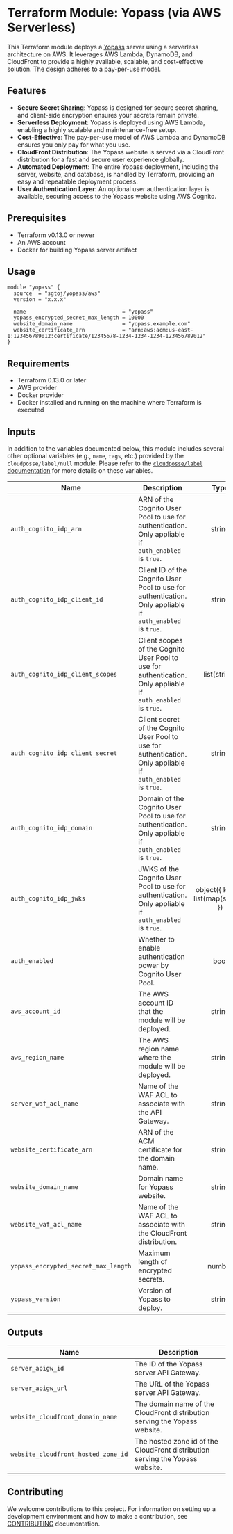 # Terraform Module: Yopass (via AWS Serverless)

This Terraform module deploys a [Yopass](https://github.com/jhaals/yopass)
server using a serverless architecture on AWS. It leverages AWS Lambda,
DynamoDB, and CloudFront to provide a highly available, scalable, and
cost-effective solution. The design adheres to a pay-per-use model.

## Features

- **Secure Secret Sharing**: Yopass is designed for secure secret sharing, and
  client-side encryption ensures your secrets remain private.
- **Serverless Deployment**: Yopass is deployed using AWS Lambda, enabling a
  highly scalable and maintenance-free setup.
- **Cost-Effective**: The pay-per-use model of AWS Lambda and DynamoDB ensures
  you only pay for what you use.
- **CloudFront Distribution**: The Yopass website is served via a CloudFront
  distribution for a fast and secure user experience globally.
- **Automated Deployment**: The entire Yopass deployment, including the server,
  website, and database, is handled by Terraform, providing an easy and repeatable deployment process.
- **User Authentication Layer**: An optional user authentication layer is
  available, securing access to the Yopass website using AWS Cognito.

## Prerequisites

- Terraform v0.13.0 or newer
- An AWS account
- Docker for building Yopass server artifact

## Usage

```hcl
module "yopass" {
  source  = "sgtoj/yopass/aws"
  version = "x.x.x"

  name                               = "yopass"
  yopass_encrypted_secret_max_length = 10000
  website_domain_name                = "yopass.example.com"
  website_certificate_arn            = "arn:aws:acm:us-east-1:123456789012:certificate/12345678-1234-1234-1234-123456789012"
}
```

## Requirements

- Terraform 0.13.0 or later
- AWS provider
- Docker provider
- Docker installed and running on the machine where Terraform is executed

## Inputs

In addition to the variables documented below, this module includes several
other optional variables (e.g., `name`, `tags`, etc.) provided by the
`cloudposse/label/null` module. Please refer to the [`cloudposse/label` documentation](https://registry.terraform.io/modules/cloudposse/label/null/latest) for more details on these variables.

| Name                                 | Description                                                                                                   |                 Type                 | Default  | Required |
|--------------------------------------|---------------------------------------------------------------------------------------------------------------|:------------------------------------:|:--------:|:--------:|
| `auth_cognito_idp_arn`               | ARN of the Cognito User Pool to use for authentication. Only appliable if `auth_enabled` is `true`.           |                string                |   null   |    No    |
| `auth_cognito_idp_client_id`         | Client ID of the Cognito User Pool to use for authentication. Only appliable if `auth_enabled` is `true`.     |                string                |   null   |    No    |
| `auth_cognito_idp_client_scopes`     | Client scopes of the Cognito User Pool to use for authentication. Only appliable if `auth_enabled` is `true`. |             list(string)             |    []    |    No    |
| `auth_cognito_idp_client_secret`     | Client secret of the Cognito User Pool to use for authentication. Only appliable if `auth_enabled` is `true`. |                string                |   null   |    No    |
| `auth_cognito_idp_domain`            | Domain of the Cognito User Pool to use for authentication. Only appliable if `auth_enabled` is `true`.        |                string                |   null   |    No    |
| `auth_cognito_idp_jwks`              | JWKS of the Cognito User Pool to use for authentication. Only appliable if `auth_enabled` is `true`.          | object({ keys = list(map(string)) }) |   null   |    No    |
| `auth_enabled`                       | Whether to enable authentication power by Cognito User Pool.                                                  |                 bool                 |  false   |    No    |
| `aws_account_id`                     | The AWS account ID that the module will be deployed.                                                          |                string                |    ""    |    No    |
| `aws_region_name`                    | The AWS region name where the module will be deployed.                                                        |                string                |    ""    |    No    |
| `server_waf_acl_name`                | Name of the WAF ACL to associate with the API Gateway.                                                        |                string                |    ""    |    No    |
| `website_certificate_arn`            | ARN of the ACM certificate for the domain name.                                                               |                string                |   None   |   Yes    |
| `website_domain_name`                | Domain name for Yopass website.                                                                               |                string                |   None   |   Yes    |
| `website_waf_acl_name`               | Name of the WAF ACL to associate with the CloudFront distribution.                                            |                string                |    ""    |    No    |
| `yopass_encrypted_secret_max_length` | Maximum length of encrypted secrets.                                                                          |                number                |  10000   |    No    |
| `yopass_version`                     | Version of Yopass to deploy.                                                                                  |                string                | "latest" |    No    |

## Outputs

| Name                                | Description                                                                   |
|-------------------------------------|-------------------------------------------------------------------------------|
| `server_apigw_id`                   | The ID of the Yopass server API Gateway.                                      |
| `server_apigw_url`                  | The URL of the Yopass server API Gateway.                                     |
| `website_cloudfront_domain_name`    | The domain name of the CloudFront distribution serving the Yopass website.    |
| `website_cloudfront_hosted_zone_id` | The hosted zone id of the CloudFront distribution serving the Yopass website. |

## Contributing

We welcome contributions to this project. For information on setting up a
development environment and how to make a contribution, see [CONTRIBUTING](./CONTRIBUTING.md)
documentation.
